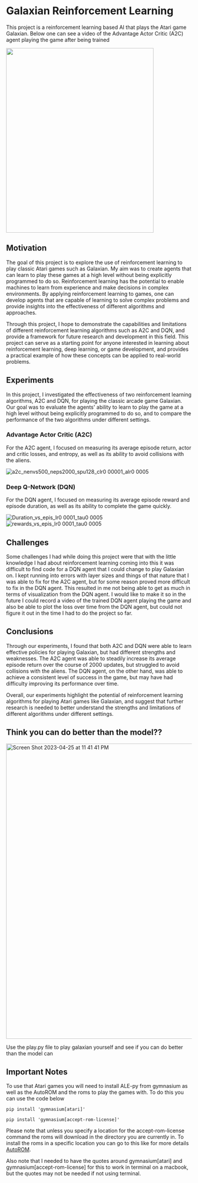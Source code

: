 # Galaxian Reinforcement Learning
This project is a reinforcement learning based AI that plays the Atari game Galaxian. Below one can see a video of the Advantage Actor Critic (A2C) agent playing the game after being trained



<img height="500" img width='400' src=https://user-images.githubusercontent.com/94200328/234165993-67c387cf-3f88-4c74-a133-210a1cc7008b.gif>

## Motivation
The goal of this project is to explore the use of reinforcement learning to play classic Atari games such as Galaxian. My aim was to create agents that can learn to play these games at a high level without being explicitly programmed to do so. Reinforcement learning has the potential to enable machines to learn from experience and make decisions in complex environments. By applying reinforcement learning to games, one can develop agents that are capable of learning to solve complex problems and provide insights into the effectiveness of different algorithms and approaches.

Through this project, I hope to demonstrate the capabilities and limitations of different reinforcement learning algorithms such as A2C and DQN, and provide a framework for future research and development in this field. This project can serve as a starting point for anyone interested in learning about reinforcement learning, deep learning, or game development, and provides a practical example of how these concepts can be applied to real-world problems.

## Experiments
In this project, I investigated the effectiveness of two reinforcement learning algorithms, A2C and DQN, for playing the classic arcade game Galaxian. Our goal was to evaluate the agents' ability to learn to play the game at a high level without being explicitly programmed to do so, and to compare the performance of the two algorithms under different settings.

### Advantage Actor Critic (A2C)
For the A2C agent, I focused on measuring its average episode return, actor and critic losses, and entropy, as well as its ability to avoid collisions with the aliens.

![a2c_nenvs500_neps2000_spu128_clr0 00001_alr0 0005](https://user-images.githubusercontent.com/94200328/234167564-7585fc73-c6e6-41eb-a22a-2bdd307d7efa.png)

### Deep Q-Network (DQN)
For the DQN agent, I focused on measuring its average episode reward and episode duration, as well as its ability to complete the game quickly.

![Duration_vs_epis_lr0 0001_tau0 0005](https://user-images.githubusercontent.com/94200328/234167622-563ff5e6-f038-4055-a53a-cf74f9982fa3.png)
![rewards_vs_epis_lr0 0001_tau0 0005](https://user-images.githubusercontent.com/94200328/234167650-4e7e4399-b7ae-439e-942b-f72117b3f9d4.png)

## Challenges
Some challenges I had while doing this project were that with the little knowledge I had about reinforcement learning coming into this it was difficult to find code for a DQN agent that I could change to play Galaxian on. I kept running into errors with layer sizes and things of that nature that I was able to fix for the A2C agent, but for some reason proved more difficult to fix in the DQN agent. This resulted in me not being able to get as much in terms of visualization from the DQN agent. I would like to make it so in the future I could record a video of the trained DQN agent playing the game and also be able to plot the loss over time from the DQN agent, but could not figure it out in the time I had to do the project so far.

## Conclusions
Through our experiments, I found that both A2C and DQN were able to learn effective policies for playing Galaxian, but had different strengths and weaknesses. The A2C agent was able to steadily increase its average episode return over the course of 2000 updates, but struggled to avoid collisions with the aliens. The DQN agent, on the other hand, was able to achieve a consistent level of success in the game, but may have had difficulty improving its performance over time.

Overall, our experiments highlight the potential of reinforcement learning algorithms for playing Atari games like Galaxian, and suggest that further research is needed to better understand the strengths and limitations of different algorithms under different settings.

## Think you can do better than the model??
<img width="600" img height='800' alt="Screen Shot 2023-04-25 at 11 41 41 PM" src="https://user-images.githubusercontent.com/94200328/234464324-c668c832-c6fc-46b9-9ee8-d29eef80e66e.png">

Use the play.py file to play galaxian yourself and see if you can do better than the model can

## Important Notes
To use that Atari games you will need to install ALE-py from gymnasium as well as the AutoROM and the roms to play the games with. To do this you can use the code below
```
pip install 'gymnasium[atari]'
```
```
pip install 'gymnasium[accept-rom-license]'
```
Please note that unless you specify a location for the accept-rom-license command the roms will download in the directory you are currently in. To install the roms in a specific location you can go to this like for more details [AutoROM](https://github.com/Farama-Foundation/AutoROM).

Also note that I needed to have the quotes around gymnasium[atari] and gymnasium[accept-rom-license] for this to work in terminal on a macbook, but the quotes may not be needed if not using terminal.
